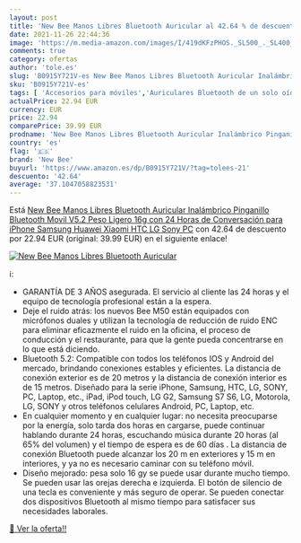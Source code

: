 ```yaml
---
layout: post
title: 'New Bee Manos Libres Bluetooth Auricular al 42.64 % de descuento'
date: 2021-11-26 22:44:36
image: 'https://m.media-amazon.com/images/I/419dKFzPHOS._SL500_._SL400_.jpg'
comments: true
category: ofertas
author: 'tole.es'
slug: 'B0915Y721V-es New Bee Manos Libres Bluetooth Auricular Inalámbrico...'
sku: 'B0915Y721V-es'
tags: [ 'Accesorios para móviles','Auriculares Bluetooth de un solo oído','Comunicación móvil y accesorios','Electrónica','iphone','new bee', ]
actualPrice: 22.94 EUR
currency: EUR
price: 22.94
comparePrice: 39.99 EUR
prodname: 'New Bee Manos Libres Bluetooth Auricular Inalámbrico Pinganillo Bluetooth Movil V5.2 Peso Ligero 16g con 24 Horas de Conversación para iPhone  Samsung  Huawei  Xiaomi  HTC  LG  Sony  PC'
country: 'es'
flag: '🇪🇸'
brand: 'New Bee'
buyurl: 'https://www.amazon.es/dp/B0915Y721V/?tag=tolees-21'
descuento: '42.64'
average: '37.1047058823531'
---
```


Está [New Bee Manos Libres Bluetooth Auricular Inalámbrico Pinganillo Bluetooth Movil V5.2 Peso Ligero 16g con 24 Horas de Conversación para iPhone  Samsung  Huawei  Xiaomi  HTC  LG  Sony  PC](https://www.amazon.es/dp/B0915Y721V/?tag=tolees-21) con 42.64 de descuento por 22.94 EUR (original: 39.99 EUR) en el siguiente enlace!

[![New Bee Manos Libres Bluetooth Auricular](https://m.media-amazon.com/images/I/419dKFzPHOS._SL500_._SL400_.jpg)](https://www.amazon.es/dp/B0915Y721V/?tag=tolees-21)

ℹ️:

- GARANTÍA DE 3 AÑOS asegurada. El servicio al cliente las 24 horas y el equipo de tecnología profesional están a la espera.
- Deje el ruido atrás: los nuevos Bee M50 están equipados con micrófonos duales y utilizan la tecnología de reducción de ruido ENC para eliminar eficazmente el ruido en la oficina, el proceso de conducción y el restaurante, para que la gente pueda concentrarse en lo que está diciendo.
- Bluetooth 5.2: Compatible con todos los teléfonos IOS y Android del mercado, brindando conexiones estables y eficientes. La distancia de conexión exterior es de 20 metros y la distancia de conexión interior es de 15 metros. Diseñado para la serie iPhone, Samsung, HTC, LG, SONY, PC, Laptop, etc., iPad, iPod touch, LG G2, Samsung S7 S6, LG, Motorola, LG, SONY y otros teléfonos celulares Android, PC, Laptop, etc.
- En cualquier momento y en cualquier lugar: no necesita preocuparse por la energía, solo tarda dos horas en cargarse, puede continuar hablando durante 24 horas, escuchando música durante 20 horas (al 65% del volumen) y el tiempo de espera es de 60 días . La distancia de conexión Bluetooth puede alcanzar los 20 m en exteriores y 15 m en interiores, y ya no es necesario caminar con su teléfono móvil.
- Diseño mejorado: pesa solo 16 gy se puede usar durante mucho tiempo. Se pueden usar las orejas derecha e izquierda. El botón de silencio de una tecla es conveniente y más seguro de operar. Se pueden conectar dos dispositivos Bluetooth al mismo tiempo para satisfacer sus necesidades laborales.

[🛒 Ver la oferta!!](https://www.amazon.es/dp/B0915Y721V/?tag=tolees-21)
